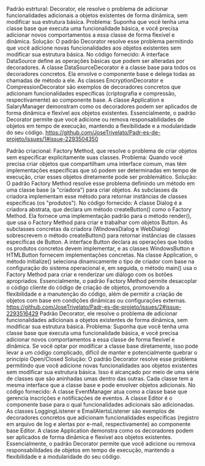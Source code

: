 Padrão estrtural: Decorator, ele resolve o problema de adicionar funcionalidades adicionais a objetos existentes de forma dinâmica, sem modificar sua estrutura básica.
Problema:
Suponha que você tenha uma classe base que executa uma funcionalidade básica, e você precisa adicionar novos comportamentos a essa classe de forma flexível e dinâmica.
Solução:
O padrão Decorator resolve esse problema permitindo que você adicione novas funcionalidades aos objetos existentes sem modificar sua estrutura básica. 
No código fornecido:
A interface DataSource define as operações básicas que podem ser alteradas por decoradores.
A classe DataSourceDecorator é a classe base para todos os decoradores concretos. Ela envolve o componente base e delega todas as chamadas de método a ele.
As classes EncryptionDecorator e CompressionDecorator são exemplos de decoradores concretos que adicionam funcionalidades específicas (criptografia e compressão, respectivamente) ao componente base.
A classe Application e SalaryManager demonstram como os decoradores podem ser aplicados de forma dinâmica e flexível aos objetos existentes.
Essencialmente, o padrão Decorator permite que você adicione ou remova responsabilidades de objetos em tempo de execução, mantendo a flexibilidade e a modularidade do seu código.
https://github.com/JoseTrivelato/Padr-es-de-projeto/issues/1#issue-2293504350

Padrão criacional: Factory Method, que resolve o problema de criar objetos sem especificar explicitamente suas classes.
Problema:
Quando você precisa criar objetos que compartilham uma interface comum, mas têm implementações específicas que só podem ser determinadas em tempo de execução, criar esses objetos diretamente pode ser problemático. 
Solução:
O padrão Factory Method resolve esse problema definindo um método em uma classe base (a "criadora") para criar objetos. As subclasses da criadora implementam esse método para retornar instâncias de classes específicas (os "produtos").
No código fornecido:
A classe Dialog é a criadora abstrata, que declara um método createButton() como o Factory Method. Ela fornece uma implementação padrão para o método render(), que usa o Factory Method para criar e trabalhar com objetos Button.
As subclasses concretas da criadora (WindowsDialog e WebDialog) sobrescrevem o método createButton() para retornar instâncias de classes específicas de Button.
A interface Button declara as operações que todos os produtos concretos devem implementar, e as classes WindowsButton e HTMLButton fornecem implementações concretas.
Na classe Application, o método initialize() seleciona dinamicamente o tipo de criador com base na configuração do sistema operacional e, em seguida, o método main() usa o Factory Method para criar e renderizar um diálogo com os botões apropriados.
Essencialmente, o padrão Factory Method permite desacoplar o código cliente do código de criação de objetos, promovendo a flexibilidade e a manutenção do código, além de permitir a criação de objetos com base em condições dinâmicas ou configurações externas.
https://github.com/JoseTrivelato/Padr-es-de-projeto/issues/2#issue-2293516429
Padrão Decorator, ele resolve o problema de adicionar funcionalidades adicionais a objetos existentes de forma dinâmica, sem modificar sua estrutura básica.
Problema:
Suponha que você tenha uma classe base que executa uma funcionalidade básica, e você precisa adicionar novos comportamentos a essa classe de forma flexível e dinâmica. Se você optar por modificar a classe base diretamente, isso pode levar a um código complicado, difícil de manter e potencialmente quebrar o princípio Open/Closed
Solução:
O padrão Decorator resolve esse problema permitindo que você adicione novas funcionalidades aos objetos existentes sem modificar sua estrutura básica. Isso é alcançado por meio de uma série de classes que são aninhadas umas dentro das outras. Cada classe tem a mesma interface que a classe base e pode envolver objetos adicionais.
No código fornecido:
A classe EventManager atua como a classe base que gerencia inscrições e notificações de eventos.
A classe Editor é o componente base para o qual funcionalidades adicionais são adicionadas.
As classes LoggingListener e EmailAlertsListener são exemplos de decoradores concretos que adicionam funcionalidades específicas (registro em arquivo de log e alertas por e-mail, respectivamente) ao componente base Editor.
A classe Application demonstra como os decoradores podem ser aplicados de forma dinâmica e flexível aos objetos existentes.
Essencialmente, o padrão Decorator permite que você adicione ou remova responsabilidades de objetos em tempo de execução, mantendo a flexibilidade e a modularidade do seu código.




